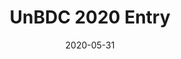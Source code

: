 ---
date: "2020-05-31"
external_link: https://github.com/stan-hua/UnBDC-2020
image:
  caption: 
  focal_point: Smart
summary: Correlation between case fatality rate and days since index case for countries in Southern Europe
tags:
- Completed
title: UnBDC 2020 Entry
---